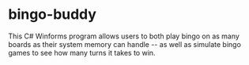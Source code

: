# bingo-buddy
This C# Winforms program allows users to both play bingo on as many boards as their system memory can handle -- as well as simulate bingo games to see how many turns it takes to win.

